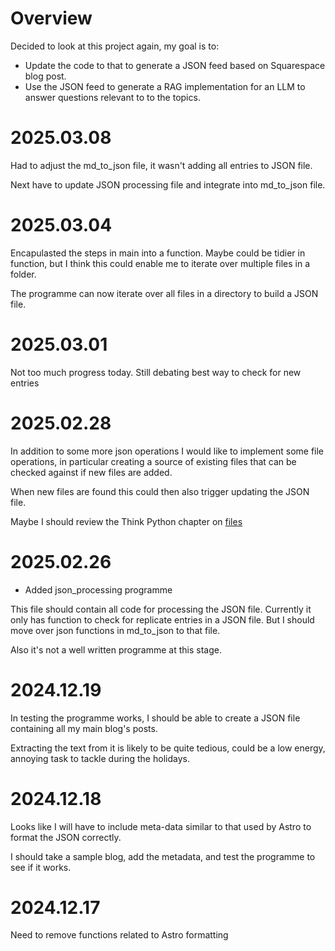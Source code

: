 # Overview

Decided to look at this project again, my goal is to:
- Update the code to that to generate a JSON feed based on Squarespace blog post.
- Use the JSON feed to generate a RAG implementation for an LLM to answer questions relevant to to the topics.


# 2025.03.08

Had to adjust the md_to_json file, it wasn't adding all entries to JSON file.

Next have to update JSON processing file and integrate into md_to_json file.

# 2025.03.04

Encapulasted the steps in main into a function. Maybe could be tidier in function, but I think this could enable me to iterate over multiple files in a folder. 

The programme can now iterate over all files in a directory to build a JSON file.

# 2025.03.01

Not too much progress today. Still debating best way to check for new entries 

# 2025.02.28

In addition to some more json operations I would like to implement some file operations, in particular creating a source of existing files that can be checked against if new files are added.

When new files are found this could then also trigger updating the JSON file.

Maybe I should review the Think Python chapter on [files](https://allendowney.github.io/ThinkPython/chap13.html) 

# 2025.02.26

- Added json_processing programme

This file should contain all code for processing the JSON file. Currently it only has function to check for replicate entries in a JSON file. But I should move over json functions in md_to_json to that file.

Also it's not a well written programme at this stage.

# 2024.12.19

In testing the programme works, I should be able to create a JSON file containing all my main blog's posts. 

Extracting the text from it is likely to be quite tedious, could be a low energy, annoying task to tackle during the holidays.

# 2024.12.18

Looks like I will have to include meta-data similar to that used by Astro to format the JSON correctly.

I should take a sample blog, add the metadata, and test the programme to see if it works.

# 2024.12.17 

Need to remove functions related to Astro formatting